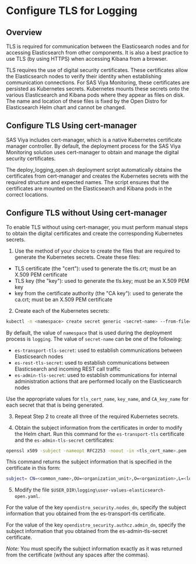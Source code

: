# Configure TLS for Logging

## Overview

TLS is required for communication between the Elasticsearch nodes and for accessing Elasticsearch from other components. It is also a best practice to use TLS (by using HTTPS) when accessing Kibana from a browser.

TLS requires the use of digital security certificates. These certificates allow the Elasticsearch nodes to verify their identity when establishing communication connections. For SAS Viya Monitoring, these certificates are persisted as Kubernetes secrets. Kubernetes mounts these secrets onto the various Elasticsearch and Kibana pods where they appear as files on disk. The name and location of these files is fixed by the Open Distro for Elasticsearch Helm chart and cannot be changed.

## Configure TLS Using cert-manager

SAS Viya includes cert-manager, which is a native Kubernetes certificate manager controller. By default, the deployment process for the SAS Viya Monitoring solution uses cert-manager to obtain and manage the digital security certificates.

The deploy_logging_open.sh deployment script automatically obtains the certificates from cert-manager and creates the Kubernetes secrets with the required structure and expected names. The script ensures that the certificates are mounted on the Elasticsearch and Kibana pods in the correct locations.

## Configure TLS without Using cert-manager

To enable TLS without using cert-manager, you must perform manual steps to obtain the digital certificates and create the corresponding Kubernetes secrets.

1. Use the method of your choice to create the files that are required to generate the Kubernetes secrets. Create these files:

- TLS certificate (the "cert"): used to generate the tls.crt; must be an X.509 PEM certificate
- TLS key (the "key"): used to generate the tls.key; must be an X.509 PEM key
- key from the certificate authority (the "CA key"): used to generate the ca.crt; must be an X.509 PEM certificate

2. Create each of the Kubernetes secrets:

```bash
kubectl -n <namespace> create secret generic <secret-name> --from-file=tls.crt=<tls_cert_name>.pem --from-file=tls.key=<key_name>.key --from-file=ca.crt=<CA_key_name>.pem
```

By default, the value of `namespace` that is used during the deployment process is `logging`. The value of `secret-name` can be one of the following:

- `es-transport-tls-secret`: used to establish communications between Elasticsearch nodes
- `es-rest-tls-secret`: used to establish communications between Elasticsearch and incoming REST call traffic
- `es-admin-tls-secret`: used to establish communications for internal administration actions that are performed locally on the Elasticsearch nodes

Use the appropriate values for `tls_cert_name`, `key_name`, and `CA_key_name` for each secret that that is being generated.

3. Repeat Step 2 to create all three of the required Kubernetes secrets.

4. Obtain the subject information from the certificates in order to modify the Helm chart. Run this command for the `es-transport-tls` certificate and the `es-admin-tls-secret` certificates:

```bash
openssl x509 -subject -nameopt RFC2253 -noout -in <tls_cert_name>.pem
```

This command returns the subject information that is specified in the certificate in this form:

```bash
subject= CN=<common_name>,OU=<organization_unit>,O=<organization>,L=<location>,C=XX
```

5. Modify the file `$USER_DIR\logging\user-values-elasticsearch-open.yaml`.

For the value of the key `opendistro_security.nodes_dn`, specify the subject information that you obtained from the es-transport-tls certificate.

For the value of the key `opendistro_security.authcz.admin_dn`, specify the subject information that you obtained from the es-admin-tls-secret certificate.

*Note:* You must specify the subject information exactly as it was returned from the certificate (without any spaces after the commas). 